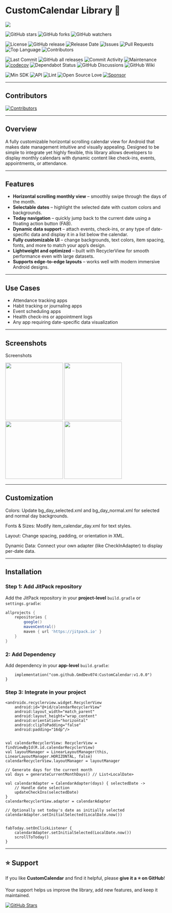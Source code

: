 # CustomCalendar Library 📅

[![](https://jitpack.io/v/GmdDev074/CustomCalendar.svg)](https://jitpack.io/#GmdDev074/CustomCalendar)

![GitHub stars](https://img.shields.io/github/stars/GmdDev074/CustomCalendar?style=social)
![GitHub forks](https://img.shields.io/github/forks/GmdDev074/CustomCalendar?style=social)
![GitHub watchers](https://img.shields.io/github/watchers/GmdDev074/CustomCalendar?style=social)

![License](https://img.shields.io/github/license/GmdDev074/CustomCalendar)
![GitHub release](https://img.shields.io/github/v/release/GmdDev074/CustomCalendar)
![Release Date](https://img.shields.io/github/release-date/GmdDev074/CustomCalendar)
![Issues](https://img.shields.io/github/issues/GmdDev074/CustomCalendar)
![Pull Requests](https://img.shields.io/github/issues-pr/GmdDev074/CustomCalendar)
![Top Language](https://img.shields.io/github/languages/top/GmdDev074/CustomCalendar)
![Contributors](https://img.shields.io/github/contributors/GmdDev074/CustomCalendar)

![Last Commit](https://img.shields.io/github/last-commit/GmdDev074/CustomCalendar)
![GitHub all releases](https://img.shields.io/github/downloads/GmdDev074/CustomCalendar/total)
![Commit Activity](https://img.shields.io/github/commit-activity/m/GmdDev074/CustomCalendar)
![Maintenance](https://img.shields.io/maintenance/yes/2025)
[![codecov](https://codecov.io/gh/GmdDev074/CustomCalendar/branch/main/graph/badge.svg)](https://codecov.io/gh/GmdDev074/CustomCalendar)
![Dependabot Status](https://img.shields.io/badge/dependabot-enabled-brightgreen?logo=dependabot)
![GitHub Discussions](https://img.shields.io/github/discussions/GmdDev074/CustomCalendar)
![GitHub Wiki](https://img.shields.io/badge/wiki-available-brightgreen)

![Min SDK](https://img.shields.io/badge/minSdk-21%2B-blue)
![API](https://img.shields.io/badge/API-21%2B-green.svg?style=flat)
![Lint](https://img.shields.io/badge/lint-passing-brightgreen)
![Open Source Love](https://badges.frapsoft.com/os/v1/open-source.svg?v=103)
[![Sponsor](https://img.shields.io/badge/sponsor-%E2%9D%A4-red)](https://github.com/sponsors/GmdDev074)

---

## Contributors

[![Contributors](https://contrib.rocks/image?repo=GmdDev074/CustomCalendar)](https://github.com/GmdDev074/CustomCalendar/graphs/contributors)

---

## Overview


A fully customizable horizontal scrolling calendar view for Android that makes date management intuitive and visually appealing. Designed to be simple to integrate yet highly flexible, this library allows developers to display monthly calendars with dynamic content like check-ins, events, appointments, or attendance.

---

## Features

- **Horizontal scrolling monthly view** – smoothly swipe through the days of the month.  
- **Selectable dates** – highlight the selected date with custom colors and backgrounds.  
- **Today navigation** – quickly jump back to the current date using a floating action button (FAB).  
- **Dynamic data support** – attach events, check-ins, or any type of date-specific data and display it in a list below the calendar.  
- **Fully customizable UI** – change backgrounds, text colors, item spacing, fonts, and more to match your app’s design.  
- **Lightweight and optimized** – built with RecyclerView for smooth performance even with large datasets.  
- **Supports edge-to-edge layouts** – works well with modern immersive Android designs.

---

## Use Cases

- Attendance tracking apps  
- Habit tracking or journaling apps  
- Event scheduling apps  
- Health check-ins or appointment logs  
- Any app requiring date-specific data visualization 

---

## Screenshots

Screenshots
<p float="left"> <img src="https://github.com/user-attachments/assets/820036fa-5d14-4f33-9d63-2834cfc1a087" width="180" /> <img src="https://github.com/user-attachments/assets/05fa279d-6b5d-4879-aed5-8e3661f6f9ac" width="180" /> <img src="https://github.com/user-attachments/assets/ff51e500-a671-4dcf-bb8f-7d40246363b0" width="180" /> <img src="https://github.com/user-attachments/assets/fcd5e259-100f-4913-bd91-3d786a82d2b9" width="180" /> </p>

---

## Customization

Colors: Update bg_day_selected.xml and bg_day_normal.xml for selected and normal day backgrounds.

Fonts & Sizes: Modify item_calendar_day.xml for text styles.

Layout: Change spacing, padding, or orientation in XML.

Dynamic Data: Connect your own adapter (like CheckInAdapter) to display per-date data.

---

## Installation

### Step 1: Add JitPack repository

Add the JitPack repository in your **project-level** `build.gradle` or `settings.gradle`:

```gradle
allprojects {
    repositories {
        google()
        mavenCentral()
        maven { url 'https://jitpack.io' }
    }
}

```

### 2: Add Dependency

Add dependency in your **app-level** `build.gradle`:

```dependencies {
    implementation("com.github.GmdDev074:CustomCalendar:v1.0.0")
}
```

### Step 3: Integrate in your project

```
<androidx.recyclerview.widget.RecyclerView
    android:id="@+id/calendarRecyclerView"
    android:layout_width="match_parent"
    android:layout_height="wrap_content"
    android:orientation="horizontal"
    android:clipToPadding="false"
    android:padding="16dp"/>


val calendarRecyclerView: RecyclerView = findViewById(R.id.calendarRecyclerView)
val layoutManager = LinearLayoutManager(this, LinearLayoutManager.HORIZONTAL, false)
calendarRecyclerView.layoutManager = layoutManager

// Generate days for the current month
val days = generateCurrentMonthDays() // List<LocalDate>

val calendarAdapter = CalendarAdapter(days) { selectedDate ->
    // Handle date selection
    updateCheckIns(selectedDate)
}
calendarRecyclerView.adapter = calendarAdapter

// Optionally set today's date as initially selected
calendarAdapter.setInitialSelected(LocalDate.now())


fabToday.setOnClickListener {
    calendarAdapter.setInitialSelected(LocalDate.now())
    scrollToToday()
}

```
---

## ⭐ Support

If you like **CustomCalendar** and find it helpful, please **give it a ⭐ on GitHub**!  

Your support helps us improve the library, add new features, and keep it maintained.

[![GitHub Stars](https://img.shields.io/github/stars/GmdDev074/CustomCalendar?style=social)](https://github.com/GmdDev074/CustomCalendar/stargazers)



